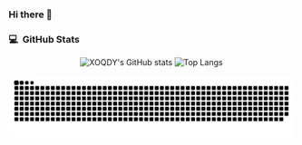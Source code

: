 ### Hi there 👋

### 💻 &nbsp;GitHub Stats

<p align="center">
  <picture>
    <source media="(prefers-color-scheme: dark)" srcset="https://github-readme-stats-xoqdy.vercel.app/api/?username=xoqdy&show_icons=true&include_all_commits=true&count_private=true&theme=github_dark_dimmed&hide_border=true&title_color=DC143C&icon_color=DC143C&text_color=FFFFFF">
    <source media="(prefers-color-scheme: light)" srcset="https://github-readme-stats-xoqdy.vercel.app/api?username=XOQDY&show_icons=true&theme=swift">
    <img alt="XOQDY's GitHub stats" src="https://github-readme-stats-xoqdy.vercel.app/api?username=XOQDY&show_icons=true" height="192">
  </picture>
  <picture>
    <source media="(prefers-color-scheme: dark)" srcset="https://github-readme-stats-xoqdy.vercel.app/api/top-langs/?username=XOQDY&langs_count=8&layout=compact&theme=github_dark_dimmed&hide_border=true&&title_color=DC143C&text_color=FFFFFF">
    <source media="(prefers-color-scheme: light)" srcset="https://github-readme-stats-xoqdy.vercel.app/api/top-langs/?username=XOQDY&layout=compact&theme=swift">
    <img alt="Top Langs" src="https://github-readme-stats-xoqdy.vercel.app/api/top-langs/?username=XOQDY&layout=compact" height="192px">
  </picture>
</p>

<picture>
  <source media="(prefers-color-scheme: dark)" srcset="https://raw.githubusercontent.com/XOQDY/XOQDY/main/svg/github-snake-dark.svg">
  <source media="(prefers-color-scheme: light)" srcset="https://raw.githubusercontent.com/XOQDY/XOQDY/main/svg/github-snake.svg">
  <img alt="github contribution grid snake animation" src="https://raw.githubusercontent.com/XOQDY/XOQDY/main/svg/github-snake.svg">
</picture>
